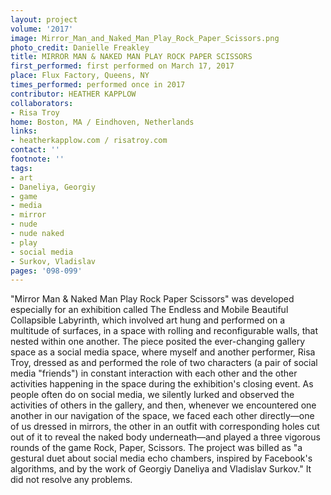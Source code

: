```yaml
---
layout: project
volume: '2017'
image: Mirror_Man_and_Naked_Man_Play_Rock_Paper_Scissors.png
photo_credit: Danielle Freakley
title: MIRROR MAN & NAKED MAN PLAY ROCK PAPER SCISSORS
first_performed: first performed on March 17, 2017
place: Flux Factory, Queens, NY
times_performed: performed once in 2017
contributor: HEATHER KAPPLOW
collaborators:
- Risa Troy
home: Boston, MA / Eindhoven, Netherlands
links:
- heatherkapplow.com / risatroy.com
contact: ''
footnote: ''
tags:
- art
- Daneliya, Georgiy
- game
- media
- mirror
- nude
- nude naked
- play
- social media
- Surkov, Vladislav
pages: '098-099'
---
```


"Mirror Man & Naked Man Play Rock Paper Scissors" was developed especially for an exhibition called The Endless and Mobile Beautiful Collapsible Labyrinth, which involved art hung and performed on a multitude of surfaces, in a space with rolling and reconfigurable walls, that nested within one another. The piece posited the ever-changing gallery space as a social media space, where myself and another performer, Risa Troy, dressed as and performed the role of two characters (a pair of social media "friends") in constant interaction with each other and the other activities happening in the space during the exhibition's closing event. As people often do on social media, we silently lurked and observed the activities of others in the gallery, and then, whenever we encountered one another in our navigation of the space, we faced each other directly—one of us dressed in mirrors, the other in an outfit with corresponding holes cut out of it to reveal the naked body underneath—and played a three vigorous rounds of the game Rock, Paper, Scissors. The project was billed as "a gestural duet about social media echo chambers, inspired by Facebook's algorithms, and by the work of Georgiy Daneliya and Vladislav Surkov." It did not resolve any problems.
